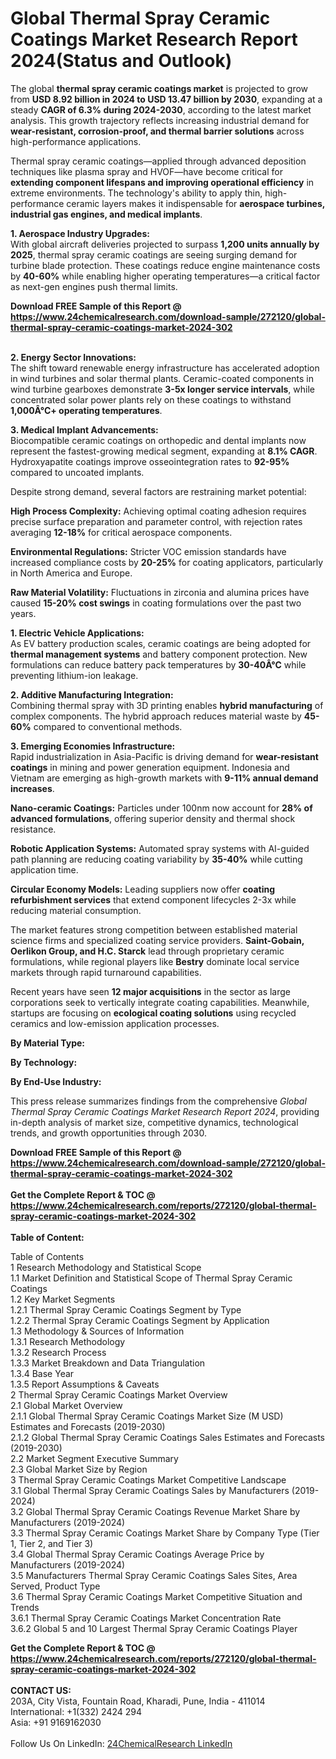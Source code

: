 <h1>Global Thermal Spray Ceramic Coatings Market Research Report 2024(Status and Outlook)</h1><p>The global <strong>thermal spray ceramic coatings market</strong> is projected to grow from <strong>USD 8.92 billion in 2024 to USD 13.47 billion by 2030</strong>, expanding at a steady <strong>CAGR of 6.3% during 2024-2030</strong>, according to the latest market analysis. This growth trajectory reflects increasing industrial demand for <strong>wear-resistant, corrosion-proof, and thermal barrier solutions</strong> across high-performance applications.</p><p>Thermal spray ceramic coatings—applied through advanced deposition techniques like plasma spray and HVOF—have become critical for <strong>extending component lifespans and improving operational efficiency</strong> in extreme environments. The technology's ability to apply thin, high-performance ceramic layers makes it indispensable for <strong>aerospace turbines, industrial gas engines, and medical implants</strong>.</p><p><strong>1. Aerospace Industry Upgrades:</strong><br>
With global aircraft deliveries projected to surpass <strong>1,200 units annually by 2025</strong>, thermal spray ceramic coatings are seeing surging demand for turbine blade protection. These coatings reduce engine maintenance costs by <strong>40-60%</strong> while enabling higher operating temperatures—a critical factor as next-gen engines push thermal limits.</p><div><b>Download FREE Sample of this Report @ 
            <a href="https://www.24chemicalresearch.com/download-sample/272120/global-thermal-spray-ceramic-coatings-market-2024-302">
            https://www.24chemicalresearch.com/download-sample/272120/global-thermal-spray-ceramic-coatings-market-2024-302</a></b></div><br><p><strong>2. Energy Sector Innovations:</strong><br>
The shift toward renewable energy infrastructure has accelerated adoption in wind turbines and solar thermal plants. Ceramic-coated components in wind turbine gearboxes demonstrate <strong>3-5x longer service intervals</strong>, while concentrated solar power plants rely on these coatings to withstand <strong>1,000Â°C+ operating temperatures</strong>.</p><p><strong>3. Medical Implant Advancements:</strong><br>
Biocompatible ceramic coatings on orthopedic and dental implants now represent the fastest-growing medical segment, expanding at <strong>8.1% CAGR</strong>. Hydroxyapatite coatings improve osseointegration rates to <strong>92-95%</strong> compared to uncoated implants.</p><p>Despite strong demand, several factors are restraining market potential:</p><p><strong>High Process Complexity:</strong> Achieving optimal coating adhesion requires precise surface preparation and parameter control, with rejection rates averaging <strong>12-18%</strong> for critical aerospace components.</p><p><strong>Environmental Regulations:</strong> Stricter VOC emission standards have increased compliance costs by <strong>20-25%</strong> for coating applicators, particularly in North America and Europe.</p><p><strong>Raw Material Volatility:</strong> Fluctuations in zirconia and alumina prices have caused <strong>15-20% cost swings</strong> in coating formulations over the past two years.</p><p><strong>1. Electric Vehicle Applications:</strong><br>
As EV battery production scales, ceramic coatings are being adopted for <strong>thermal management systems</strong> and battery component protection. New formulations can reduce battery pack temperatures by <strong>30-40Â°C</strong> while preventing lithium-ion leakage.</p><p><strong>2. Additive Manufacturing Integration:</strong><br>
Combining thermal spray with 3D printing enables <strong>hybrid manufacturing</strong> of complex components. The hybrid approach reduces material waste by <strong>45-60%</strong> compared to conventional methods.</p><p><strong>3. Emerging Economies Infrastructure:</strong><br>
Rapid industrialization in Asia-Pacific is driving demand for <strong>wear-resistant coatings</strong> in mining and power generation equipment. Indonesia and Vietnam are emerging as high-growth markets with <strong>9-11% annual demand increases</strong>.</p><p><strong>Nano-ceramic Coatings:</strong> Particles under 100nm now account for <strong>28% of advanced formulations</strong>, offering superior density and thermal shock resistance.</p><p><strong>Robotic Application Systems:</strong> Automated spray systems with AI-guided path planning are reducing coating variability by <strong>35-40%</strong> while cutting application time.</p><p><strong>Circular Economy Models:</strong> Leading suppliers now offer <strong>coating refurbishment services</strong> that extend component lifecycles 2-3x while reducing material consumption.</p><p>The market features strong competition between established material science firms and specialized coating service providers. <strong>Saint-Gobain, Oerlikon Group, and H.C. Starck</strong> lead through proprietary ceramic formulations, while regional players like <strong>Bestry</strong> dominate local service markets through rapid turnaround capabilities.</p><p>Recent years have seen <strong>12 major acquisitions</strong> in the sector as large corporations seek to vertically integrate coating capabilities. Meanwhile, startups are focusing on <strong>ecological coating solutions</strong> using recycled ceramics and low-emission application processes.</p><p><strong>By Material Type:</strong></p><p><strong>By Technology:</strong></p><p><strong>By End-Use Industry:</strong></p><p>This press release summarizes findings from the comprehensive <em>Global Thermal Spray Ceramic Coatings Market Research Report 2024</em>, providing in-depth analysis of market size, competitive dynamics, technological trends, and growth opportunities through 2030.</p><div><b>Download FREE Sample of this Report @ 
            <a href="https://www.24chemicalresearch.com/download-sample/272120/global-thermal-spray-ceramic-coatings-market-2024-302">
            https://www.24chemicalresearch.com/download-sample/272120/global-thermal-spray-ceramic-coatings-market-2024-302</a></b></div><br><div><b>Get the Complete Report & TOC @ 
            <a href="https://www.24chemicalresearch.com/reports/272120/global-thermal-spray-ceramic-coatings-market-2024-302">
            https://www.24chemicalresearch.com/reports/272120/global-thermal-spray-ceramic-coatings-market-2024-302</a></b></div><br>
            <b>Table of Content:</b><p>Table of Contents<br />
1 Research Methodology and Statistical Scope<br />
1.1 Market Definition and Statistical Scope of Thermal Spray Ceramic Coatings<br />
1.2 Key Market Segments<br />
1.2.1 Thermal Spray Ceramic Coatings Segment by Type<br />
1.2.2 Thermal Spray Ceramic Coatings Segment by Application<br />
1.3 Methodology & Sources of Information<br />
1.3.1 Research Methodology<br />
1.3.2 Research Process<br />
1.3.3 Market Breakdown and Data Triangulation<br />
1.3.4 Base Year<br />
1.3.5 Report Assumptions & Caveats<br />
2 Thermal Spray Ceramic Coatings Market Overview<br />
2.1 Global Market Overview<br />
2.1.1 Global Thermal Spray Ceramic Coatings Market Size (M USD) Estimates and Forecasts (2019-2030)<br />
2.1.2 Global Thermal Spray Ceramic Coatings Sales Estimates and Forecasts (2019-2030)<br />
2.2 Market Segment Executive Summary<br />
2.3 Global Market Size by Region<br />
3 Thermal Spray Ceramic Coatings Market Competitive Landscape<br />
3.1 Global Thermal Spray Ceramic Coatings Sales by Manufacturers (2019-2024)<br />
3.2 Global Thermal Spray Ceramic Coatings Revenue Market Share by Manufacturers (2019-2024)<br />
3.3 Thermal Spray Ceramic Coatings Market Share by Company Type (Tier 1, Tier 2, and Tier 3)<br />
3.4 Global Thermal Spray Ceramic Coatings Average Price by Manufacturers (2019-2024)<br />
3.5 Manufacturers Thermal Spray Ceramic Coatings Sales Sites, Area Served, Product Type<br />
3.6 Thermal Spray Ceramic Coatings Market Competitive Situation and Trends<br />
3.6.1 Thermal Spray Ceramic Coatings Market Concentration Rate<br />
3.6.2 Global 5 and 10 Largest Thermal Spray Ceramic Coatings Player</p><div><b>Get the Complete Report & TOC @ 
            <a href="https://www.24chemicalresearch.com/reports/272120/global-thermal-spray-ceramic-coatings-market-2024-302">
            https://www.24chemicalresearch.com/reports/272120/global-thermal-spray-ceramic-coatings-market-2024-302</a></b></div><br><b>CONTACT US:</b><br>
            203A, City Vista, Fountain Road, Kharadi, Pune, India - 411014<br>
            International: +1(332) 2424 294<br>
            Asia: +91 9169162030 <br><br>
            Follow Us On LinkedIn: <a href="https://www.linkedin.com/company/24chemicalresearch/">24ChemicalResearch LinkedIn</a>